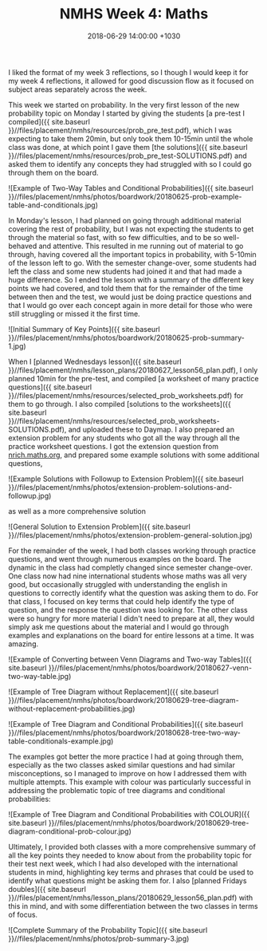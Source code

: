 ﻿---
layout: post
title:  "NMHS Week 4: Maths"
date:   2018-06-29 14:00:00 +1030
categories: MTeach nmhsPlacement yr10maths
tags: [1-1, 1-2, 1-5, 2-1, 2-2, 2-3, 3-1, 3-2, 3-3, 3-4, 3-5, 3-6, 4-1, 4-2, 5-1, 5-2, 5-4]
acara: [ACMSP246, ACMSP247]
---

I liked the format of my week 3 reflections, so I though I would keep it for my week 4 reflections, it allowed for good discussion flow as it focused on subject areas separately across the week. 

This week we started on probability. In the very first lesson of the new probability topic on Monday I started by giving the students [a pre-test I compiled]({{ site.baseurl }}//files/placement/nmhs/resources/prob_pre_test.pdf), which I was expecting to take them 20min, but only took them 10-15min until the whole class was done, at which point I gave them [the solutions]({{ site.baseurl }}//files/placement/nmhs/resources/prob_pre_test-SOLUTIONS.pdf) and asked them to identify any concepts they had struggled with so I could go through them on the board. 

![Example of Two-Way Tables and Conditional Probabilities]({{ site.baseurl }}//files/placement/nmhs/photos/boardwork/20180625-prob-example-table-and-conditionals.jpg)

In Monday's lesson, I had planned on going through additional material covering the rest of probability, but I was not expecting the students to get through the material so fast, with so few difficulties, and to be so well-behaved and attentive. This resulted in me running out of material to go through, having covered all the important topics in probability, with 5-10min of the lesson left to go. With the semester change-over, some students had left the class and some new students had joined it and that had made a huge difference. So I ended the lesson with a summary of the different key points we had covered, and told them that for the remainder of the time between then and the test, we would just be doing practice questions and that I would go over each concept again in more detail for those who were still struggling or missed it the first time.

![Initial Summary of Key Points]({{ site.baseurl }}//files/placement/nmhs/photos/boardwork/20180625-prob-summary-1.jpg)

When I [planned Wednesdays lesson]({{ site.baseurl }}//files/placement/nmhs/lesson_plans/20180627_lesson56_plan.pdf), I only planned 10min for the pre-test, and compiled [a worksheet of many practice questions]({{ site.baseurl }}//files/placement/nmhs/resources/selected_prob_worksheets.pdf) for them to go through. I also compiled [solutions to the worksheets]({{ site.baseurl }}//files/placement/nmhs/resources/selected_prob_worksheets-SOLUTIONS.pdf), and uploaded these to Daymap. 
I also prepared an extension problem for any students who got all the way through all the practice worksheet questions. I got the extension question from [nrich.maths.org](https://nrich.maths.org/919), and prepared some example solutions with some additional questions, 

![Example Solutions with Followup to Extension Problem]({{ site.baseurl }}//files/placement/nmhs/photos/extension-problem-solutions-and-followup.jpg)

as well as a more comprehensive solution

![General Solution to Extension Problem]({{ site.baseurl }}//files/placement/nmhs/photos/extension-problem-general-solution.jpg)

For the remainder of the week, I had both classes working through practice questions, and went through numerous examples on the board. The dynamic in the class had completly changed since semester change-over. One class now had nine international students whose maths was all very good, but occasionally struggled with understanding the english in questions to correctly identify what the question was asking them to do. For that class, I focused on key terms that could help identify the type of question, and the response the question was looking for. The other class were so hungry for more material I didn't need to prepare at all, they would simply ask me questions about the material and I would go through examples and explanations on the board for entire lessons at a time. It was amazing.

![Example of Converting between Venn Diagrams and Two-way Tables]({{ site.baseurl }}//files/placement/nmhs/photos/boardwork/20180627-venn-two-way-table.jpg)

![Example of Tree Diagram without Replacement]({{ site.baseurl }}//files/placement/nmhs/photos/boardwork/20180629-tree-diagram-without-replacement-probabilities.jpg)

![Example of Tree Diagram and Conditional Probabilities]({{ site.baseurl }}//files/placement/nmhs/photos/boardwork/20180628-tree-two-way-table-conditionals-example.jpg)

The examples got better the more practice I had at going through them, especially as the two classes asked similar questions and had similar misconceptions, so I managed to improve on how I addressed them with multiple attempts. This example with colour was particularly successful in addressing the problematic topic of tree diagrams and conditional probabilities:

![Example of Tree Diagram and Conditional Probabilities with COLOUR]({{ site.baseurl }}//files/placement/nmhs/photos/boardwork/20180629-tree-diagram-conditional-prob-colour.jpg)

Ultimately, I provided both classes with a more comprehensive summary of all the key points they needed to know about from the probability topic for their test next week, which I had also developed with the international students in mind, highlighting key terms and phrases that could be used to identify what questions might be asking them for. I also [planned Fridays doubles]({{ site.baseurl }}//files/placement/nmhs/lesson_plans/20180629_lesson56_plan.pdf) with this in mind, and with some differentiation between the two classes in terms of focus.

![Complete Summary of the Probability Topic]({{ site.baseurl }}//files/placement/nmhs/photos/prob-summary-3.jpg)












 







